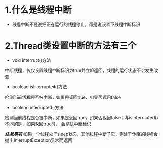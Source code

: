 # 1.什么是线程中断

- 线程中断不是说把正在运行的线程停止，而是说设置下线程中断标识

# 2.Thread类设置中断的方法有三个
- void interrupt()方法

中断线程，仅仅设置线程中断标识为true并立即返回，线程的运行状态不会发生改变

- boolean isInterrupted()方法

检测当前线程是否被中断，如果是返回true，如果否返回false

- boolean interrupted()方法

检测当前线程是否被中断，如果是返回true，如果否返回false；与isInterrupted()不同的是，如果返回true时，
会清除中断标识

***注意事项***
如果一个线程处于sleep状态，其他线程中断了它，则处于休眠的线程会抛出InterruptException异常而返回